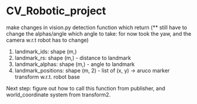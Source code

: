 # CV_Robotic_project

make changes in vision.py detection function which return (** still have to change the alphas/angle which angle to take: for now took the yaw, and the camera w.r.t robot has to change)

1) landmark_ids: shape (m,)
2) landmark_rs: shape (m,) - distance to landmark
3) landmark_alphas: shape (m,) - angle to landmark
4) landmark_positions: shape (m, 2) - list of (x, y) -> aruco marker transform w.r.t. robot base

Next step: figure out how to call this function from publisher, and world_coordinate system from transform2. 
